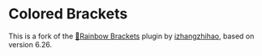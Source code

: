 # Colored Brackets

This is a fork of the [🌈Rainbow Brackets](https://github.com/izhangzhihao/intellij-rainbow-brackets) plugin by [izhangzhihao](https://github.com/izhangzhihao), based on version 6.26.
